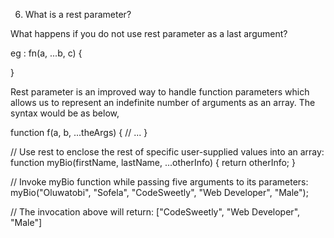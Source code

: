 6. What is a rest parameter?

What happens if you do not use rest parameter as a last argument?

eg :
fn(a, ...b, c) {

}


















Rest parameter is an improved way to handle function parameters which allows us to represent an indefinite number of arguments as an array. 
The syntax would be as below,

function f(a, b, ...theArgs) {
  // ...
}

// Use rest to enclose the rest of specific user-supplied values into an array:
function myBio(firstName, lastName, ...otherInfo) { 
  return otherInfo;
}

// Invoke myBio function while passing five arguments to its parameters:
myBio("Oluwatobi", "Sofela", "CodeSweetly", "Web Developer", "Male");

// The invocation above will return:
["CodeSweetly", "Web Developer", "Male"]